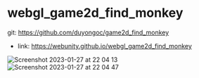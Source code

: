 # webgl_game2d_find_monkey

git: https://github.com/duyongoc/game2d_find_monkey
- link: https://webunity.github.io/webgl_game2d_find_monkey

![Screenshot 2023-01-27 at 22 04 13](https://user-images.githubusercontent.com/62178856/215125557-c63c7e13-d022-4205-a18a-9991ac5e27cc.png)
![Screenshot 2023-01-27 at 22 04 47](https://user-images.githubusercontent.com/62178856/215125570-461dad16-4730-40c3-8a6e-b6307505da25.png)

